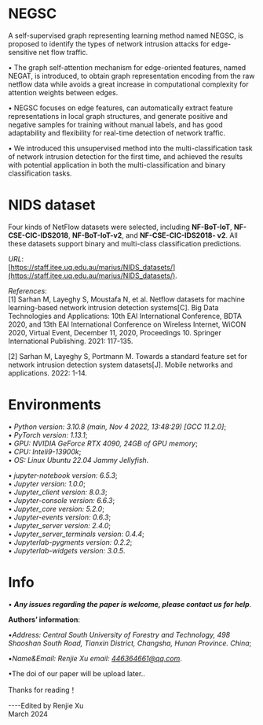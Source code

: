 # NEGSC
A self-supervised graph representing learning method named NEGSC, is proposed to identify the types of network intrusion attacks for edge-sensitive net flow traffic.

• The graph self-attention mechanism for edge-oriented features, named NEGAT, is introduced, to obtain graph representation encoding from the raw netflow data while avoids a great increase in computational complexity for attention weights between edges.

• NEGSC focuses on edge features, can automatically extract feature representations in local graph structures, and generate positive and negative samples for training without manual labels, and has good adaptability and flexibility for real-time detection of network traffic.

• We introduced this unsupervised method into the multi-classification task of network intrusion detection for the first time, and achieved the results with potential application in both the multi-classification and binary classification tasks.

# NIDS dataset

Four kinds of NetFlow datasets were selected, including **NF-BoT-IoT**, **NF-CSE-CIC-IDS2018**, **NF-BoT-IoT-v2**, and **NF-CSE-CIC-IDS2018- v2**. All these datasets support binary and multi-class classification predictions.

*URL*:  
[https://staff.itee.uq.edu.au/marius/NIDS_datasets/](https://staff.itee.uq.edu.au/marius/NIDS_datasets/).

*References*:  
[1] Sarhan M, Layeghy S, Moustafa N, et al. Netflow datasets for machine learning-based network intrusion detection systems[C]. Big Data Technologies and Applications: 10th EAI International Conference, BDTA 2020, and 13th EAI International Conference on Wireless Internet, WiCON 2020, Virtual Event, December 11, 2020, Proceedings 10. Springer International Publishing. 2021: 117-135.

[2] Sarhan M, Layeghy S, Portmann M. Towards a standard feature set for network intrusion detection system datasets[J]. Mobile networks and applications. 2022: 1-14.

# Environments

• *Python version: 3.10.8 (main, Nov 4 2022, 13:48:29) [GCC 11.2.0]*;  
• *PyTorch version: 1.13.1*;  
• *GPU: NVIDIA GeForce RTX 4090, 24GB of GPU memory*;  
• *CPU: Inteli9-13900k*;  
• *OS: Linux Ubuntu 22.04 Jammy Jellyfish*.  

• *jupyter-notebook version: 6.5.3*;  
• *Jupyter version: 1.0.0*;  
• *Jupyter_client version: 8.0.3*;  
• *Jupyter-console version: 6.6.3*;  
• *Jupyter_core version: 5.2.0*;  
• *Jupyter-events version: 0.6.3*;  
• *Jupyter_server version: 2.4.0*;  
• *Jupyter_server_terminals version: 0.4.4*;  
• *Jupyterlab-pygments version: 0.2.2*;  
• *Jupyterlab-widgets version: 3.0.5*.  

# Info

• ***Any issues regarding the paper is welcome, please contact us for help***.

**Authors’ information**:

•*Address: Central South University of Forestry and Technology, 498 Shaoshan South Road, Tianxin District, Changsha, Hunan Province. China*;

•*Name&Email: Renjie Xu email: 446364661@qq.com*.

•The doi of our paper will be upload later..

Thanks for reading！

----Edited by Renjie Xu  
March 2024
